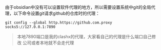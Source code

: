 由于obsidian中没有可以设置软件代理的地方，所以需要设置系统中git的全局代理，以下命令设置git请求github的仓库时的代理：


```
git config --global http.https://github.com.proxy socks5://127.0.0.1:7890
```
> 本地7890端口是我的clashx的代理，大家看自己的代理是什么端口自己修改
> 公司或者本地就不会走代理
